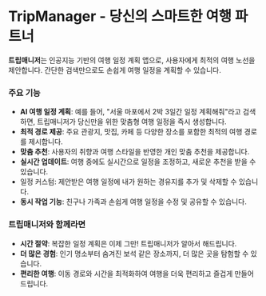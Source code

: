 # TripManager - 당신의 스마트한 여행 파트너

**트립매니저**는 인공지능 기반의 여행 일정 계획 앱으로, 사용자에게 최적의 여행 노선을 제안합니다. 간단한 검색만으로도 손쉽게 여행 일정을 계획할 수 있습니다.

### 주요 기능

- **AI 여행 일정 계획**: 예를 들어, "서울 마포에서 2박 3일간 일정 계획해줘"라고 검색하면, 트립매니저가 당신만을 위한 맞춤형 여행 일정을 즉시 생성합니다.
- **최적 경로 제공**: 주요 관광지, 맛집, 카페 등 다양한 장소를 포함한 최적의 여행 경로를 제시합니다.
- **맞춤 추천**: 사용자의 취향과 여행 스타일을 반영한 개인 맞춤 추천을 제공합니다.
- **실시간 업데이트**: 여행 중에도 실시간으로 일정을 조정하고, 새로운 추천을 받을 수 있습니다.
- 일정 커스텀: 제안받은 여행 일정에 내가 원하는 경유지를 추가 및 삭제할 수 있습니다.
- **동시 작업 기능**: 친구나 가족과 손쉽게 여행 일정을 수정 및 공유할 수 있습니다.

### 트립매니저와 함께라면

- **시간 절약**: 복잡한 일정 계획은 이제 그만! 트립매니저가 알아서 해드립니다.
- **더 많은 경험**: 인기 명소부터 숨겨진 보석 같은 장소까지, 더 많은 곳을 탐험할 수 있습니다.
- **편리한 여행**: 이동 경로와 시간을 최적화하여 여행을 더욱 편리하고 즐겁게 만들어 드립니다.


